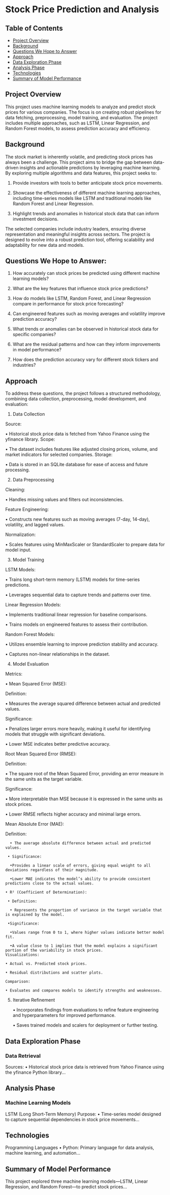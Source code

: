 
# Stock Price Prediction and Analysis

## Table of Contents
- [Project Overview](#project-overview)
- [Background](#background)
- [Questions We Hope to Answer](#questions-we-hope-to-answer)
- [Approach](#approach)
- [Data Exploration Phase](#data-exploration-phase)
- [Analysis Phase](#analysis-phase)
- [Technologies](#technologies)
- [Summary of Model Performance](#summary-of-model-performance)

## Project Overview
This project uses machine learning models to analyze and predict stock prices for various companies. The focus is on creating robust pipelines for data fetching, preprocessing, model training, and evaluation. The project includes multiple approaches, such as LSTM, Linear Regression, and Random Forest models, to assess prediction accuracy and efficiency.

## Background
The stock market is inherently volatile, and predicting stock prices has always been a challenge. This project aims to bridge the gap between data-driven insights and actionable predictions by leveraging machine learning. By exploring multiple algorithms and data features, this project seeks to:

1. Provide investors with tools to better anticipate stock price movements.

2. Showcase the effectiveness of different machine learning approaches, including time-series models like LSTM and traditional models like Random Forest and Linear Regression.

3. Highlight trends and anomalies in historical stock data that can inform investment decisions.


The selected companies include industry leaders, ensuring diverse representation and meaningful insights across sectors. The project is designed to evolve into a robust prediction tool, offering scalability and adaptability for new data and models.

## Questions We Hope to Answer:

1. How accurately can stock prices be predicted using different machine learning models?

2. What are the key features that influence stock price predictions?

3. How do models like LSTM, Random Forest, and Linear Regression compare in performance for stock price forecasting?

4. Can engineered features such as moving averages and volatility improve prediction accuracy?

5. What trends or anomalies can be observed in historical stock data for specific companies?

6. What are the residual patterns and how can they inform improvements in model performance?

7. How does the prediction accuracy vary for different stock tickers and industries?

## Approach
To address these questions, the project follows a structured methodology, combining data collection, preprocessing, model development, and evaluation:

1. Data Collection

Source: 

• Historical stock price data is fetched from Yahoo Finance using the yfinance library.
Scope: 

• The dataset includes features like adjusted closing prices, volume, and market indicators for selected companies.
Storage: 

• Data is stored in an SQLite database for ease of access and future processing.

2. Data Preprocessing

Cleaning: 

• Handles missing values and filters out inconsistencies.

Feature Engineering: 

• Constructs new features such as moving averages (7-day, 14-day), volatility, and lagged values.

Normalization: 

• Scales features using MinMaxScaler or StandardScaler to prepare data for model input.

3. Model Training

LSTM Models:

• Trains long short-term memory (LSTM) models for time-series predictions.

• Leverages sequential data to capture trends and patterns over time.

Linear Regression Models:

• Implements traditional linear regression for baseline comparisons.

• Trains models on engineered features to assess their contribution.

Random Forest Models:

• Utilizes ensemble learning to improve prediction stability and accuracy.

• Captures non-linear relationships in the dataset.

4. Model Evaluation

Metrics:

• Mean Squared Error (MSE):

Definition: 

• Measures the average squared difference between actual and predicted values.

Significance:

• Penalizes larger errors more heavily, making it useful for identifying models that struggle with significant deviations.

• Lower MSE indicates better predictive accuracy.

Root Mean Squared Error (RMSE):

Definition: 

• The square root of the Mean Squared Error, providing an error measure in the same units as the target variable.

Significance:

• More interpretable than MSE because it is expressed in the same units as stock prices.

• Lower RMSE reflects higher accuracy and minimal large errors.

Mean Absolute Error (MAE):

 Definition: 

	  • The average absolute difference between actual and predicted values.

	 • Significance:

	  •Provides a linear scale of errors, giving equal weight to all deviations regardless of their magnitude.

	  •Lower MAE indicates the model’s ability to provide consistent predictions close to the actual values.

	• R² (Coefficient of Determination):

	 • Definition: 

	  • Represents the proportion of variance in the target variable that is explained by the model.

	 •Significance:

	  •Values range from 0 to 1, where higher values indicate better model fit.

	  •A value close to 1 implies that the model explains a significant portion of the variability in stock prices.
	Visualizations:

	• Actual vs. Predicted stock prices.

	• Residual distributions and scatter plots.

	Comparison:

	• Evaluates and compares models to identify strengths and weaknesses.

5. Iterative Refinement

	• Incorporates findings from evaluations to refine feature engineering and hyperparameters for improved performance.

	• Saves trained models and scalers for deployment or further testing.

## Data Exploration Phase
### Data Retrieval
Sources:
• Historical stock price data is retrieved from Yahoo Finance using the yfinance Python library...

## Analysis Phase
### Machine Learning Models
LSTM (Long Short-Term Memory)
Purpose:
• Time-series model designed to capture sequential dependencies in stock price movements...

## Technologies
Programming Languages
• Python: Primary language for data analysis, machine learning, and automation...

## Summary of Model Performance
This project explored three machine learning models—LSTM, Linear Regression, and Random Forest—to predict stock prices...
